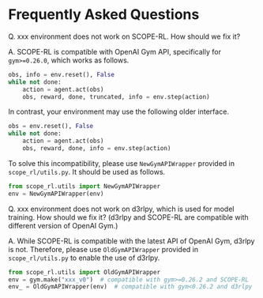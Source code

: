 # Frequently Asked Questions

Q. xxx environment does not work on SCOPE-RL. How should we fix it?

A. SCOPE-RL is compatible with OpenAI Gym API, specifically for `gym>=0.26.0`, which works as follows.
```Python
obs, info = env.reset(), False
while not done:
    action = agent.act(obs)
    obs, reward, done, truncated, info = env.step(action)
```

In contrast, your environment may use the following older interface.
```Python
obs = env.reset(), False
while not done:
    action = agent.act(obs)
    obs, reward, done, info = env.step(action)
```

To solve this incompatibility, please use `NewGymAPIWrapper` provided in `scope_rl/utils.py`. It should be used as follows.
```Python
from scope_rl.utils import NewGymAPIWrapper
env = NewGymAPIWrapper(env)
```

Q. xxx environment does not work on d3rlpy, which is used for model training. How should we fix it? (d3rlpy and SCOPE-RL are compatible with different version of OpenAI Gym.)

A. While SCOPE-RL is compatible with the latest API of OpenAI Gym, d3rlpy is not. Therefore, please use `OldGymAPIWrapper` provided in `scope_rl/utils.py` to enable the use of d3rlpy.
```Python
from scope_rl.utils import OldGymAPIWrapper
env = gym.make("xxx_v0")  # compatible with gym>=0.26.2 and SCOPE-RL
env_ = OldGymAPIWrapper(env)  # compatible with gym<0.26.2 and d3rlpy
```
